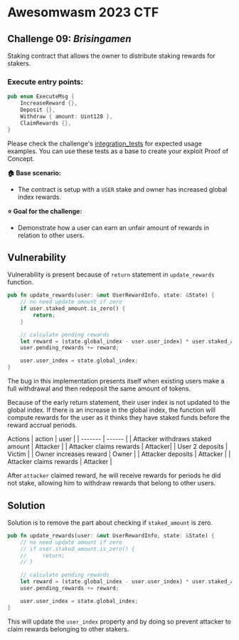 # Awesomwasm 2023 CTF

## Challenge 09: *Brisingamen*

Staking contract that allows the owner to distribute staking rewards for stakers.

### Execute entry points:
```rust
pub enum ExecuteMsg {
    IncreaseReward {},
    Deposit {},
    Withdraw { amount: Uint128 },
    ClaimRewards {},
}
```

Please check the challenge's [integration_tests](./src/integration_test.rs) for expected usage examples. You can use these tests as a base to create your exploit Proof of Concept.

**:house: Base scenario:**

- The contract is setup with a `USER` stake and owner has increased global index rewards.

**:star: Goal for the challenge:**

- Demonstrate how a user can earn an unfair amount of rewards in relation to other users.

## Vulnerability

Vulnerability is present because of `return` statement in `update_rewards` function.

```rust
pub fn update_rewards(user: &mut UserRewardInfo, state: &State) {
    // no need update amount if zero
    if user.staked_amount.is_zero() {
        return;
    }

    // calculate pending rewards
    let reward = (state.global_index - user.user_index) * user.staked_amount;
    user.pending_rewards += reward;

    user.user_index = state.global_index;
}
```

The bug in this implementation presents itself when existing users make a full withdrawal and then redeposit the same amount of tokens.

Because of the early return statement, their user index is not updated to the global index. If there is an increase in the global index, the function will compute rewards for the user as it thinks they have staked funds before the reward accrual periods.

Actions
| action | user |
| ------- | ------ |
| Attacker withdraws staked amount | Attacker |
| Attacker claims rewards |  Attacker|
| User 2 deposits | Victim |
| Owner increases reward | Owner |
| Attacker deposits | Attacker |
| Attacker claims rewards | Attacker |

After `attacker` claimed reward, he will receive rewards for periods he did not stake, allowing him to withdraw rewards that belong to other users.

## Solution

Solution is to remove the part about checking if `staked_amount` is zero.

```rust
pub fn update_rewards(user: &mut UserRewardInfo, state: &State) {
    // no need update amount if zero
    // if user.staked_amount.is_zero() {
    //     return;
    // }

    // calculate pending rewards
    let reward = (state.global_index - user.user_index) * user.staked_amount;
    user.pending_rewards += reward;

    user.user_index = state.global_index;
}

```

This will update the `user_index` property and by doing so prevent attacker to claim rewards belonging to other stakers.
